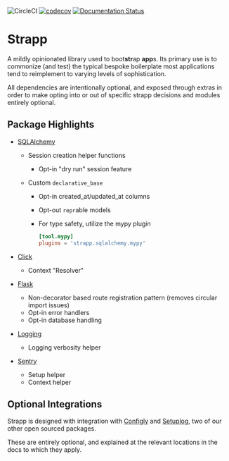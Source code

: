 ![CircleCI](https://img.shields.io/circleci/build/gh/schireson/strapp/master) [![codecov](https://codecov.io/gh/schireson/strapp/branch/master/graph/badge.svg)](https://codecov.io/gh/schireson/strapp) [![Documentation Status](https://readthedocs.org/projects/strapp/badge/?version=latest)](https://strapp.readthedocs.io/en/latest/?badge=latest)

# Strapp

A mildly opinionated library used to boot**str**ap **app**s. Its primary use is to commonize
(and test) the typical bespoke boilerplate most applications tend to reimplement to
varying levels of sophistication.

All dependencies are intentionally optional, and exposed through extras in order to make
opting into or out of specific strapp decisions and modules entirely optional.

## Package Highlights

- [SQLAlchemy](https://strapp.readthedocs.io/latest/sqlalchemy.html)

  - Session creation helper functions
    - Opt-in "dry run" session feature
  - Custom `declarative_base`

    - Opt-in created_at/updated_at columns
    - Opt-out `repr`able models
    - For type safety, utilize the mypy plugin

      ```toml
      [tool.mypy]
      plugins = 'strapp.sqlalchemy.mypy'
      ```

- [Click](https://strapp.readthedocs.io/latest/click.html)
  - Context "Resolver"
- [Flask](https://strapp.readthedocs.io/latest/flask.html)
  - Non-decorator based route registration pattern (removes circular import issues)
  - Opt-in error handlers
  - Opt-in database handling
- [Logging](https://strapp.readthedocs.io/latest/logging.html)
  - Logging verbosity helper
- [Sentry](https://strapp.readthedocs.io/latest/sentry.html)
  - Setup helper
  - Context helper

## Optional Integrations

Strapp is designed with integration with [Configly](https://configly.readthedocs.org/latest) and
[Setuplog](https://setuplog.readthedocs.org/latest), two of our other open sourced packages.

These are entirely optional, and explained at the relevant locations in the docs
to which they apply.
